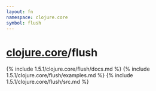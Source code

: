 ```yaml
---
layout: fn
namespace: clojure.core
symbol: flush
---
```


# [clojure.core](../)/flush

{% include 1.5.1/clojure.core/flush/docs.md %}
{% include 1.5.1/clojure.core/flush/examples.md %}
{% include 1.5.1/clojure.core/flush/src.md %}

